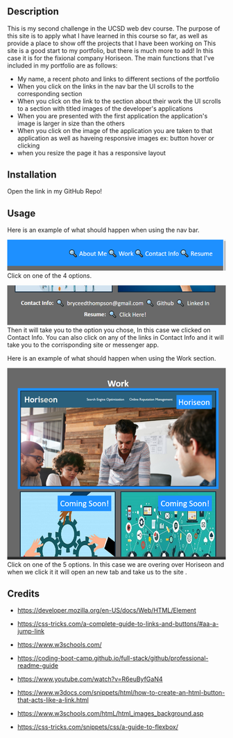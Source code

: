 # <Portfolio>

## Description

This is my second challenge in the UCSD web dev course. The purpose of this site is to apply what I have learned in this course so far, as well as provide a place to show off the projects that I have been working on This site is a good start to my portfolio, but there is much more to add! In this case it is for the fixional company Horiseon. The main functions that I've included in my portfolio are as follows: 
- My name, a recent photo and links to different sections of the portfolio
- When you click on the links in the nav bar the UI scrolls to the corresponding section
- When you click on the link to the section about their work the UI scrolls to a section with titled images of the developer's applications
- When you are presented with the first application the application's image is larger in size than the others
- When you click on the image of the application you are taken to that application as well as haveing responsive images ex: button hover or clicking
- when you resize the page it has a responsive layout

## Installation

Open the link in my GitHub Repo!

## Usage

Here is an example of what should happen when using the nav bar.

![nav bar 1](./assets/images/navbar%201.PNG)
Click on one of the 4 options.

![nav bar destination](./assets/images/navbar2.PNG)
Then it will take you to the option you chose, In this case we clicked on Contact Info. You can also click on any of the links in Contact Info and it will take you to the corrisponding site or messenger app.


Here is an example of what should happen when using the Work section.

![nav bar 1](./assets/images/hover%201.PNG)
Click on one of the 5 options. In this case we are overing over Horiseon and when we click it it will open an new tab and take us to the site .


## Credits

- https://developer.mozilla.org/en-US/docs/Web/HTML/Element

- https://css-tricks.com/a-complete-guide-to-links-and-buttons/#aa-a-jump-link

- https://www.w3schools.com/

- https://coding-boot-camp.github.io/full-stack/github/professional-readme-guide

- https://www.youtube.com/watch?v=R6euByfGaN4

- https://www.w3docs.com/snippets/html/how-to-create-an-html-button-that-acts-like-a-link.html

- https://www.w3schools.com/htmL/html_images_background.asp

- https://css-tricks.com/snippets/css/a-guide-to-flexbox/